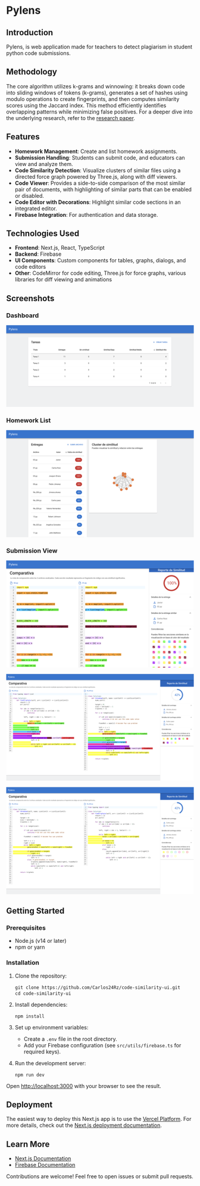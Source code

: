 # Pylens

## Introduction

Pylens, is web application 
made for teachers to detect plagiarism in student python code submissions. 

## Methodology

 The core algorithm utilizes k-grams and winnowing: it breaks down code into sliding windows of tokens (k-grams), generates a set of hashes using modulo operations to create fingerprints, and then computes similarity scores using the Jaccard index. This method efficiently identifies overlapping patterns while minimizing false positives. For a deeper dive into the underlying research, refer to the [research paper](assets/Evidencia_1__Análisis_de_similitud_empleando_Inteligencia_Artificial.pdf).

## Features

- **Homework Management**: Create and list homework assignments.
- **Submission Handling**: Students can submit code, and educators can view and analyze them.
- **Code Similarity Detection**: Visualize clusters of similar files using a directed force graph powered by Three.js, along with diff viewers.
- **Code Viewer**: Provides a side-to-side comparison of the most similar pair of documents, with highlighting of similar parts that can be enabled or disabled.
- **Code Editor with Decorations**: Highlight similar code sections in an integrated editor.
- **Firebase Integration**: For authentication and data storage.

## Technologies Used

- **Frontend**: Next.js, React, TypeScript
- **Backend**: Firebase
- **UI Components**: Custom components for tables, graphs, dialogs, and code editors
- **Other**: CodeMirror for code editing, Three.js for force graphs, various libraries for diff viewing and animations

## Screenshots

### Dashboard
![Dashboard](assets/Dashboard.png)

### Homework List
![Homework List](assets/Homework-list.png)

### Submission View
![Submission View](assets/high-similarity.png)

![Code Diff Viewer](assets/mid-similarity.png)

![Similarity Graph](assets/diff-control.png)

## Getting Started

### Prerequisites

- Node.js (v14 or later)
- npm or yarn

### Installation

1. Clone the repository:
   ```
   git clone https://github.com/Carlos24Rz/code-similarity-ui.git
   cd code-similarity-ui
   ```

2. Install dependencies:
   ```
   npm install
   ```

3. Set up environment variables:
   - Create a `.env` file in the root directory.
   - Add your Firebase configuration (see `src/utils/firebase.ts` for required keys).

4. Run the development server:
   ```
   npm run dev
   ```

Open [http://localhost:3000](http://localhost:3000) with your browser to see the result.

## Deployment

The easiest way to deploy this Next.js app is to use the [Vercel Platform](https://vercel.com/). For more details, check out the [Next.js deployment documentation](https://nextjs.org/docs/deployment).

## Learn More

- [Next.js Documentation](https://nextjs.org/docs)
- [Firebase Documentation](https://firebase.google.com/docs)

Contributions are welcome! Feel free to open issues or submit pull requests.
